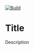 [![Build](https://img.shields.io/github/workflow/status/JavierSegoviaCordoba/example/build-kotlin?label=Build&logo=GitHub)](https://github.com/JavierSegoviaCordoba/example/tree/main)

# Title

Description
